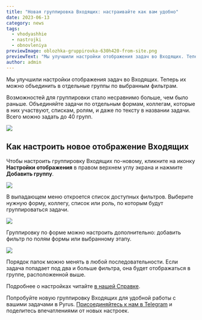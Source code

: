 ```yaml
---
title: "Новая группировка Входящих: настраивайте как вам удобно"
date: 2023-06-13
category: news
tags:
  - vhodyashhie
  - nastrojki
  - obnovleniya
previewImage: oblozhka-gruppirovka-630h420-from-site.png
previewText: "Мы улучшили настройки отображения задач во Входящих. Теперь их можно объединить в отдельные группы по выбранным фильтрам."
author: admin
---
```

Мы улучшили настройки отображения задач во Входящих. Теперь их можно объединить в отдельные группы по выбранным фильтрам.

Возможностей для группировки стало несравнимо больше, чем было раньше. Объединяйте задачи по отдельным формам, коллегам, которые в них участвуют, спискам, ролям, и даже по тексту в названии задачи. Всего можно задать до 40 групп.

![](main_view-1024x632.webp)

## **Как настроить новое отображение Входящих**

Чтобы настроить группировку Входящих по-новому, кликните на иконку **Настройки отображения** в правом верхнем углу экрана и нажмите **Добавить группу**.

![](add_group-1024x632.webp)

В выпадающем меню откроется список доступных фильтров. Выберите нужную форму, коллегу, список или роль, по которым будут группироваться задачи.

![](collegues-1024x632.webp)

Группировку по форме можно настроить дополнительно: добавить фильтр по полям формы или выбранному этапу.

![](form-1024x632.webp)

Порядок папок можно менять в любой последовательности. Если задача попадает под два и больше фильтра, она будет отображаться в группе, расположенной выше.

Подробнее о настройках читайте [в нашей Справке](https://pyrus.com/ru/help/tasks/managing-inbox#nastroit-udobnoe-otobrazhenie-vhodyashhih).

Попробуйте новую группировку Входящих для удобной работы с вашими задачами в Pyrus. [Присоединяйтесь к нам в Telegram](https://t.me/pyruscom) и поделитесь впечатлениями от новых настроек.